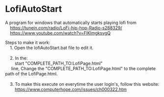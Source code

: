 # LofiAutoStart
A program for windows that automatically starts playing lofi from<br/>
&nbsp;&nbsp;&nbsp;&nbsp;https://tunein.com/radio/LoFi-hip-hop-Radio-s288329/ <br/>
&nbsp;&nbsp;&nbsp;&nbsp;https://www.youtube.com/watch?v=FlKlmgksvgQ

Steps to make it work:<br/>
&nbsp;&nbsp;&nbsp;&nbsp;1. 	Open the lofiAutoStart.bat file to edit it.<br/><br/>
&nbsp;&nbsp;&nbsp;&nbsp;2. 	In the:<br/>
&nbsp;&nbsp;&nbsp;&nbsp;&nbsp;&nbsp;&nbsp;&nbsp;start "COMPLETE_PATH_TO:LofiPage.html"<br/>
&nbsp;&nbsp;&nbsp;&nbsp;	line, Change the "COMPLETE_PATH_TO:LofiPage.html" to the complete path of the LofiPage.html.<br/><br/>
&nbsp;&nbsp;&nbsp;&nbsp;3.	To make this execute on everytime the user login's, follow this website:<br/>
&nbsp;&nbsp;&nbsp;&nbsp;&nbsp;&nbsp;&nbsp;&nbsp;https://www.computerhope.com/issues/ch000322.htm
<br/><br/><br/>
